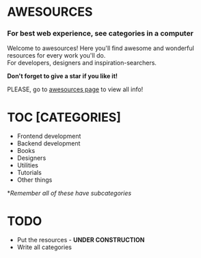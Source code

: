 AWESOURCES
=======================
### **For best web experience, see categories in a computer**

Welcome to awesources! Here you'll find awesome and wonderful resources for every work you'll do.<br/>
For developers, designers and inspiration-searchers.

**Don't forget to give a star if you like it!**

PLEASE, go to [awesources page](https://matsumurae.github.io/awesources/) to view all info!

# TOC [CATEGORIES]
* Frontend development
* Backend development
* Books
* Designers
* Utilities
* Tutorials
* Other things

**Remember all of these have subcategories*

# TODO
* Put the resources - **UNDER CONSTRUCTION**
* Write all categories
